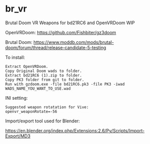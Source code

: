 # br_vr
Brutal Doom VR Weapons for bd21RC6 and OpenVRDoom WIP

OpenVRDoom:
https://github.com/Fishbiter/gz3doom

Brutal Doom:
https://www.moddb.com/mods/brutal-doom/forum/thread/release-candidate-5-testing

To install:

	Extract OpenVRDoom.
	Copy Original Doom wads to folder.
	Extract bd21RC6 (1).zip to folder.
	Copy PK3 folder from git to folder.
	Run with gzdoom.exe -file bd21RC6.pk3 -file PK3 -iwad WADS_NAME_YOU_WANT_TO_USE.wad

INI setting:

	Suggested weapon rotatation for Vive:
	openvr_weaponRotate=-56

Import/export tool used for Blender:

https://en.blender.org/index.php/Extensions:2.6/Py/Scripts/Import-Export/MD3
